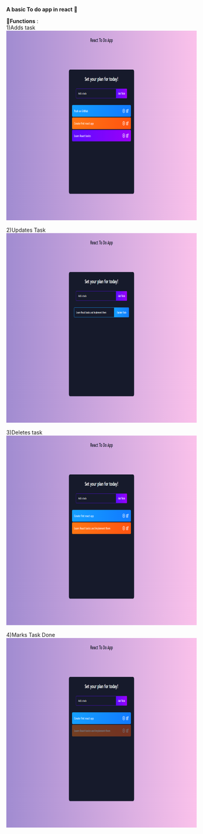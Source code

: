 **A basic To do app in react** :memo:


:round_pushpin:**Functions** :
<br>
1)Adds task
<br>
<img src="todo_op_img/add.png" width="700" height="500">

2)Updates Task
<br>
<img src="todo_op_img/update.png" width="700" height="500">

3)Deletes task
<br>
<img src="todo_op_img/delete.png" width="700" height="500">

4)Marks Task Done
<br>
<img src="todo_op_img/done.png" width="700" height="500">
